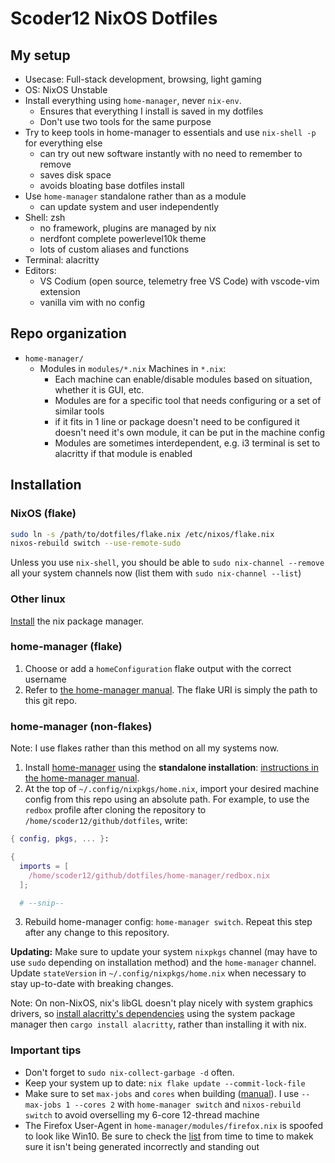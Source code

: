 # Scoder12 NixOS Dotfiles

## My setup

- Usecase: Full-stack development, browsing, light gaming
- OS: NixOS Unstable
- Install everything using `home-manager`, never `nix-env`.
  - Ensures that everything I install is saved in my dotfiles
  - Don't use two tools for the same purpose
- Try to keep tools in home-manager to essentials and use `nix-shell -p` for everything
  else
  - can try out new software instantly with no need to remember to remove
  - saves disk space
  - avoids bloating base dotfiles install
- Use `home-manager` standalone rather than as a module
  - can update system and user independently
- Shell: zsh
  - no framework, plugins are managed by nix
  - nerdfont complete powerlevel10k theme
  - lots of custom aliases and functions
- Terminal: alacritty
- Editors:
  - VS Codium (open source, telemetry free VS Code) with vscode-vim extension
  - vanilla vim with no config

## Repo organization

- `home-manager/`
  - Modules in `modules/*.nix` Machines in `*.nix`:
    - Each machine can enable/disable modules based on situation, whether it is GUI,
      etc.
    - Modules are for a specific tool that needs configuring or a set of similar tools
    - if it fits in 1 line or package doesn't need to be configured it doesn't need it's
      own module, it can be put in the machine config
    - Modules are sometimes interdependent, e.g. i3 terminal is set to alacritty if that
      module is enabled

## Installation

### NixOS (flake)

```sh
sudo ln -s /path/to/dotfiles/flake.nix /etc/nixos/flake.nix
nixos-rebuild switch --use-remote-sudo
```

Unless you use `nix-shell`, you should be able to `sudo nix-channel --remove` all your
system channels now (list them with `sudo nix-channel --list`)

### Other linux

[Install](https://nixos.org/guides/install-nix.html) the nix package manager.

### home-manager (flake)

1. Choose or add a `homeConfiguration` flake output with the correct username
2. Refer to [the home-manager manual](https://nix-community.github.io/home-manager/index.html#sec-flakes-standalone).
   The flake URI is simply the path to this git repo.

### home-manager (non-flakes)

Note: I use flakes rather than this method on all my systems now.

1. Install [home-manager](https://github.com/nix-community/home-manager) using the
   **standalone installation**: [instructions in the home-manager manual](https://nix-community.github.io/home-manager/index.html#sec-install-standalone).
2. At the top of `~/.config/nixpkgs/home.nix`, import your desired machine config from
   this repo using an absolute path. For example, to use the `redbox` profile after
   cloning the repository to `/home/scoder12/github/dotfiles`, write:

```nix
{ config, pkgs, ... }:

{
  imports = [
    /home/scoder12/github/dotfiles/home-manager/redbox.nix
  ];

  # --snip--
```

3. Rebuild home-manager config: `home-manager switch`. Repeat this step after any
   change to this repository.

**Updating:** Make sure to update your system `nixpkgs` channel (may have to use `sudo` depending on
installation method) and the `home-manager` channel. Update `stateVersion` in
`~/.config/nixpkgs/home.nix` when necessary to stay up-to-date with breaking changes.

Note: On non-NixOS, nix's libGL doesn't play nicely with system graphics drivers, so
[install alacritty's dependencies](https://github.com/alacritty/alacritty/blob/master/INSTALL.md#dependencies)
using the system package manager then `cargo install alacritty`, rather than installing
it with nix.

### Important tips

- Don't forget to `sudo nix-collect-garbage -d` often.
- Keep your system up to date: `nix flake update --commit-lock-file`
- Make sure to set `max-jobs` and `cores` when building
  ([manual](https://nixos.org/manual/nix/stable/advanced-topics/cores-vs-jobs.html)).
  I use `--max-jobs 1 --cores 2` with `home-manager switch` and `nixos-rebuild switch`
  to avoid overselling my 6-core 12-thread machine
- The Firefox User-Agent in `home-manager/modules/firefox.nix` is spoofed to look like
  Win10. Be sure to check the [list](https://techblog.willshouse.com/2012/01/03/most-common-user-agents)
  from time to time to makek sure it isn't being generated incorrectly and standing out
